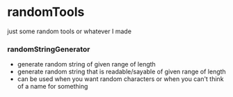 # randomTools
just some random tools or whatever I made

### randomStringGenerator
 - generate random string of given range of length
 - generate random string that is readable/sayable of given range of length
 - can be used when you want random characters or when you can't think of a name for something
